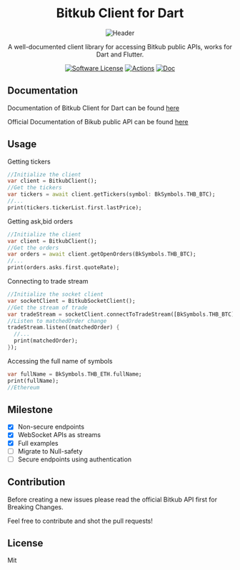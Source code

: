 <h1 align="center">Bitkub Client for Dart</h1>
<p align="center">
  <p align="center"><img alt="Header" src="https://i.imgur.com/KxghDeQ.png"></p>
  <p align="center">A well-documented client library for accessing Bitkub public APIs, works for Dart and Flutter.</p>
  <p align="center">
    <a href="/LICENSE.md"><img alt="Software License" src="https://img.shields.io/badge/license-MIT-brightgreen.svg?style=flat-square"></a>
    <a href="https://github.com/y-pakorn/bitkub_client/issues"><img alt="Actions" src="https://img.shields.io/github/issues/y-pakorn/bitkub_client"></a>
    <a href="https://pub.dev/packages/bitkub_client"><img alt="Doc" src="https://img.shields.io/pub/v/bitkub_client"></a>
  </p>
</p>

## Documentation

Documentation of Bitkub Client for Dart can be found [here](https://pub.dev/documentation/bitkub_client/latest/)

Official Documentation of Bikub public API can be found [here](https://github.com/bitkub/bitkub-official-api-docs)

## Usage

Getting tickers

```dart
//Initialize the client
var client = BitkubClient();
//Get the tickers
var tickers = await client.getTickers(symbol: BkSymbols.THB_BTC);
//...
print(tickers.tickerList.first.lastPrice);
```

Getting ask,bid orders

```dart
//Initialize the client
var client = BitkubClient();
//Get the orders
var orders = await client.getOpenOrders(BkSymbols.THB_BTC);
//...
print(orders.asks.first.quoteRate);
```

Connecting to trade stream

```dart
//Initialize the socket client
var socketClient = BitkubSocketClient();
//Get the stream of trade
var tradeStream = socketClient.connectToTradeStream([BkSymbols.THB_BTC]);
//Listen to matchedOrder change
tradeStream.listen((matchedOrder) {
  //...
  print(matchedOrder);
});
```

Accessing the full name of symbols

```dart
var fullName = BkSymbols.THB_ETH.fullName;
print(fullName);
//Ethereum
```

## Milestone

- [x] Non-secure endpoints
- [x] WebSocket APIs as streams
- [x] Full examples
- [ ] Migrate to Null-safety
- [ ] Secure endpoints using authentication

## Contribution

Before creating a new issues please read the official Bitkub API first for Breaking Changes.

Feel free to contribute and shot the pull requests!

## License

Mit
